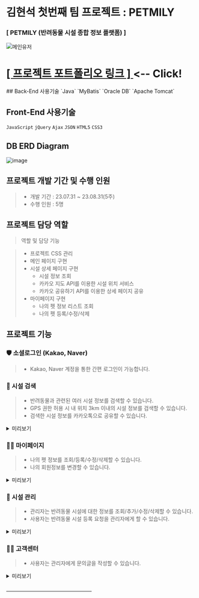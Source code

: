 # 김현석 첫번째 팀 프로젝트 : PETMILY

### [ PETMILY (반려동물 시설 종합 정보 플랫폼) ]
![메인유저](https://github.com/hyunseok92/Petmily/assets/143330992/ee6448e5-a012-4d36-92ca-b4e8a9025583)

<h1><a href="https://www.canva.com/design/DAF_ME8V1R8/YK2mW_AbLvgz-cB843hUBQ/view?utm_content=DAF_ME8V1R8&utm_campaign=designshare&utm_medium=link&utm_source=editor">
[ 프로젝트 포트폴리오 링크 ]
</a> <-- Click!</h1>
## Back-End 사용기술
`Java` `MyBatis` `Oracle DB` `Apache Tomcat`

## Front-End 사용기술
`JavaScript` `jQuery` `Ajax` `JSON` `HTML5` `CSS3`

## DB ERD Diagram
![image](https://github.com/choiungryeol/petmily/assets/114320086/f4f7b022-82b0-4035-9e42-f2f3d64ee46a)

## 프로젝트 개발 기간 및 수행 인원
> * 개발 기간 : 23.07.31 ~ 23.08.31(5주)
> * 수행 인원 : 5명

## 프로젝트 담당 역할
>역할 및 담당 기능

>* 프로젝트 CSS 관리
>* 메인 페이지 구현
>* 시설 상세 페이지 구현
>    * 시설 정보 조회
>    * 카카오 지도 API를 이용한 시설 위치 서비스
>    * 카카오 공유하기 API를 이용한 상세 페이지 공유
>* 마이페이지 구현
>    * 나의 펫 정보 리스트 조회
>    * 나의 펫 등록/수정/삭제

## 프로젝트 기능

### 🛡 소셜로그인 (Kakao, Naver)
> * Kakao, Naver 계정을 통한 간편 로그인이 가능합니다.

### 🌈 시설 검색
> * 반려동물과 관련된 여러 시설 정보를 검색할 수 있습니다.
> * GPS 권한 허용 시 내 위치 3km 이내의 시설 정보를 검색할 수 있습니다.
> * 검색한 시설 정보를 카카오톡으로 공유할 수 있습니다.

<details>
<summary style="cursor: pointer">미리보기</summary>
<div markdown="1">
<strong> - GPS 동의 시설 검색</strong>
  
![image](https://github.com/choiungryeol/petmily/assets/114320086/32629ef3-5b40-4ec4-a694-81f1f43dc727)

<strong> - GPS 비동의 시설 검색 </strong>

![image](https://github.com/choiungryeol/petmily/assets/114320086/d20664e0-3f99-46a0-9967-597639bb0dde)

<strong> - 카카오 링크 공유 </strong>

![image](https://github.com/choiungryeol/petmily/assets/114320086/c7668024-9af8-48a4-b656-a25437fb0582)
<br>
</div>
</details>

### 👨‍💻 마이페이지
> * 나의 펫 정보를 조회/등록/수정/삭제할 수 있습니다.
> * 나의 회원정보를 변경할 수 있습니다.

<details>
<summary style="cursor: pointer">미리보기</summary>
<div markdown="1">
<strong> - 나의 펫 정보</strong>
  
![펫등록](https://github.com/hyunseok92/Petmily/assets/143330992/6f00396f-2207-4a4e-9218-6079f1b8cbf1)

![image](https://github.com/choiungryeol/petmily/assets/114320086/e9fba809-f574-4649-8a7e-7b2051f54121)

<br>
</div>
</details>

### 🤨 시설 관리
> * 관리자는 반려동물 시설에 대한 정보를 조회/추가/수정/삭제할 수 있습니다.
> * 사용자는 반려동물 시설 등록 요청을 관리자에게 할 수 있습니다.

<details>
<summary style="cursor: pointer">미리보기</summary>
<div markdown="1">
<strong>- 시설 등록 요청</strong>
  
![image](https://github.com/choiungryeol/petmily/assets/114320086/6a845be9-a308-481a-8eb7-efce9845eeaa)
  
<strong> - 시설 등록</strong>

![image](https://github.com/choiungryeol/petmily/assets/114320086/3d7eec3b-6a78-4e1d-97e6-8f894094afc8)

<strong> - 시설 삭제</strong>

![image](https://github.com/choiungryeol/petmily/assets/114320086/03a839f2-dc3b-44ee-be18-04a986a7e928)


<br>
</div>
</details>

### 🙋‍♂️ 고객센터
> * 사용자는 관리자에게 문의글을 작성할 수 있습니다.

<details>
<summary style="cursor: pointer">미리보기</summary>
<br>
<div markdown="1">
<strong>- 나의 문의내역 </strong>

![image](https://github.com/choiungryeol/petmily/assets/114320086/602f787b-9668-4e4a-9e1f-fc2f60f54968)

![image](https://github.com/choiungryeol/petmily/assets/114320086/20d5d453-e209-41fb-b154-8dc447c1f9c0)


<br>
</div>
</details>

<br>
<hr style="text-align:center; width:45%;">
<br>




